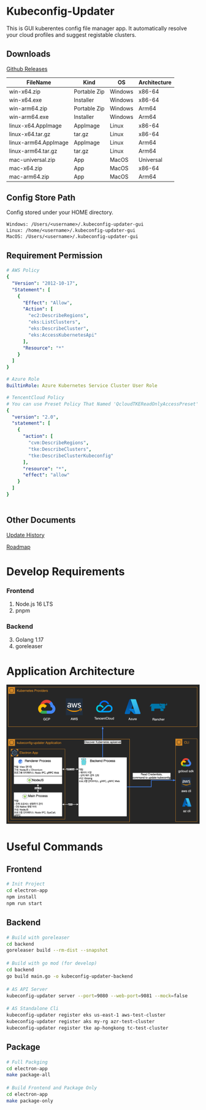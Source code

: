 # Kubeconfig-Updater

This is GUI kuberentes config file manager app. It automatically resolve your cloud profiles and suggest registable clusters.

## Downloads
[Github Releases](https://github.com/pubg/kubeconfig-updater/releases)

| FileName             | Kind         | OS      | Architecture |
|----------------------|--------------|---------|--------------|
| win-x64.zip          | Portable Zip | Windows | x86-64       |
| win-x64.exe          | Installer    | Windows | x86-64       |
| win-arm64.zip        | Portable Zip | Windows | Arm64        |
| win-arm64.exe        | Installer    | Windows | Arm64        |
| linux-x64.AppImage   | AppImage     | Linux   | x86-64       |
| linux-x64.tar.gz     | tar.gz       | Linux   | x86-64       |
| linux-arm64.AppImage | AppImage     | Linux   | Arm64        |
| linux-arm64.tar.gz   | tar.gz       | Linux   | Arm64        |
| mac-universal.zip    | App          | MacOS   | Universal    |
| mac-x64.zip          | App          | MacOS   | x86-64       |
| mac-arm64.zip        | App          | MacOS   | Arm64        |

## Config Store Path
Config stored under your HOME directory.
```
Windows: /Users/<username>/.kubeconfig-updater-gui
Linux: /home/<username>/.kubeconfig-updater-gui
MacOS: /Users/<username>/.kubeconfig-updater-gui
```

## Requirement Permission
```yaml
# AWS Policy 
{
  "Version": "2012-10-17",
  "Statement": [
    {
      "Effect": "Allow",
      "Action": [
        "ec2:DescribeRegions",
        "eks:ListClusters",
        "eks:DescribeCluster",
        "eks:AccessKubernetesApi"
      ],
      "Resource": "*"
    }
  ]
}
```

```yaml
# Azure Role
BuiltinRole: Azure Kubernetes Service Cluster User Role
```

```yaml
# TencentCloud Policy
# You can use Preset Policy That Named 'QcloudTKEReadOnlyAccessPreset' or Custom Policy
{
  "version": "2.0",
  "statement": [
    {
      "action": [
        "cvm:DescribeRegions",
        "tke:DescribeClusters",
        "tke:DescribeClusterKubeconfig"
      ],
      "resource": "*",
      "effect": "allow"
    }
  ]
}
                 

```

## Other Documents
[Update History](./Update-history.md)

[Roadmap](./Roadmap.md)

# Develop Requirements

### Frontend
1. Node.js 16 LTS
2. pnpm

### Backend
3. Golang 1.17
4. goreleaser

# Application Architecture
![Screenshot](./docs/arch.png)

# Useful Commands

## Frontend

```bash
# Init Project
cd electron-app
npm install
npm run start
```

## Backend

```bash
# Build with goreleaser
cd backend
goreleaser build --rm-dist --snapshot

# Build with go mod (for develop)
cd backend
go build main.go -o kubeconfig-updater-backend

# AS API Server
kubeconfig-updater server --port=9080 --web-port=9081 --mock=false

# AS Standalone Cli
kubeconfig-updater register eks us-east-1 aws-test-cluster
kubeconfig-updater register aks my-rg azr-test-cluster
kubeconfig-updater register tke ap-hongkong tc-test-cluster
```

## Package
```bash
# Full Packging
cd electron-app
make package-all

# Build Frontend and Package Only
cd electron-app
make package-only
```
